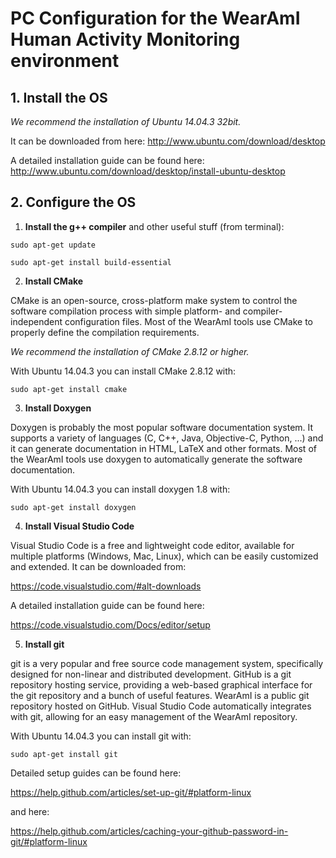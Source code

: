 # PC Configuration for the WearAmI Human Activity Monitoring environment

## 1. Install the OS
*We recommend the installation of Ubuntu 14.04.3 32bit.*

It can be downloaded from here:
http://www.ubuntu.com/download/desktop

A detailed installation guide can be found here:
http://www.ubuntu.com/download/desktop/install-ubuntu-desktop

## 2. Configure the OS
1. **Install the g++ compiler** and other useful stuff (from terminal):

  `sudo apt-get update`

  `sudo apt-get install build-essential`

2. **Install CMake**

  CMake is an open-source, cross-platform make system to control the software compilation process with simple platform- and compiler-independent configuration files. Most of the WearAmI tools use CMake to properly define the compilation requirements.

  *We recommend the installation of CMake 2.8.12 or higher.*

  With Ubuntu 14.04.3 you can install CMake 2.8.12 with:

  `sudo apt-get install cmake`

3. **Install Doxygen**

  Doxygen is probably the most popular software documentation system. It supports a variety of languages (C, C++, Java, Objective-C, Python, ...) and it can generate documentation in HTML, LaTeX and other formats. Most of the WearAmI tools use doxygen to automatically generate the software documentation.

  With Ubuntu 14.04.3 you can install doxygen 1.8 with:

  `sudo apt-get install doxygen`

4. **Install Visual Studio Code**

  Visual Studio Code is a free and lightweight code editor, available for multiple platforms (Windows, Mac, Linux), which can be easily customized and extended. It can be downloaded from:

  https://code.visualstudio.com/#alt-downloads

  A detailed installation guide can be found here:

  https://code.visualstudio.com/Docs/editor/setup

5. **Install git**

  git is a very popular and free source code management system, specifically designed for non-linear and distributed development. GitHub is a git repository hosting service, providing a web-based graphical interface for the git repository and a bunch of useful features. WearAmI is a public git repository hosted on GitHub. Visual Studio Code automatically integrates with git, allowing for an easy management of the WearAmI repository.

  With Ubuntu 14.04.3 you can install git with:

  `sudo apt-get install git`

  Detailed setup guides can be found here:

  https://help.github.com/articles/set-up-git/#platform-linux

  and here:

  https://help.github.com/articles/caching-your-github-password-in-git/#platform-linux
